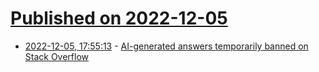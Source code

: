 # [Published on 2022-12-05](index.md)

* [2022-12-05, 17:55:13](https://lobste.rs/s/hphtxm/ai_generated_answers_temporarily_banned) - [AI-generated answers temporarily banned on Stack Overflow](https://www.theverge.com/2022/12/5/23493932/chatgpt-ai-generated-answers-temporarily-banned-stack-overflow-llms-dangers)
